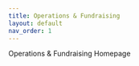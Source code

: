 ```yaml
---
title: Operations & Fundraising
layout: default
nav_order: 1
---
```


Operations & Fundraising Homepage
